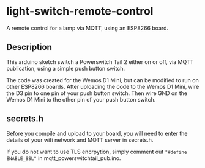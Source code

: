 # light-switch-remote-control
A remote control for a lamp via MQTT, using an ESP8266 board.

## Description
This arduino sketch switch a Powerswitch Tail 2 either on or off, via MQTT publication, using a simple push button switch.

The code was created for the Wemos D1 Mini, but can be modified to run on other ESP8266 boards.
After uploading the code to the Wemos D1 Mini, wire the D3 pin to one pin of your push button switch.
Then wire GND on the Wemos D1 Mini to the other pin of your push button switch.

## secrets.h
Before you compile and upload to your board, you will need to enter the details of your wifi network and MQTT server in secrets.h.

If you do not want to use TLS encrpytion, simply comment out `"#define ENABLE_SSL"` in mqtt_powerswitchtail_pub.ino.
